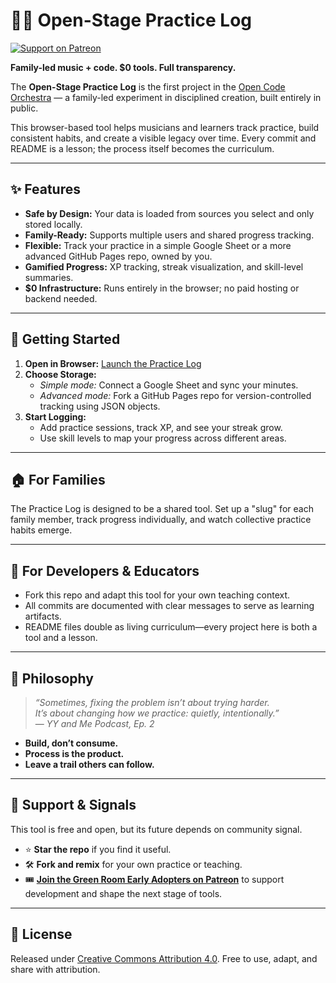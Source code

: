 # 📝🎶 Open-Stage Practice Log

[![Support on Patreon](https://img.shields.io/badge/Support-Patreon-orange?logo=patreon)](https://www.patreon.com/opencodeorchestra)

**Family-led music + code. $0 tools. Full transparency.**

The **Open-Stage Practice Log** is the first project in the [Open Code Orchestra](#) — a family-led experiment in disciplined creation, built entirely in public.  

This browser-based tool helps musicians and learners track practice, build consistent habits, and create a visible legacy over time. Every commit and README is a lesson; the process itself becomes the curriculum.

---

## ✨ Features

- **Safe by Design:** Your data is loaded from sources you select and only stored locally. 
- **Family-Ready:** Supports multiple users and shared progress tracking.  
- **Flexible:** Track your practice in a simple Google Sheet or a more advanced GitHub Pages repo, owned by you.
- **Gamified Progress:** XP tracking, streak visualization, and skill-level summaries.  
- **$0 Infrastructure:** Runs entirely in the browser; no paid hosting or backend needed.  

---

## 🚀 Getting Started

1. **Open in Browser:** [Launch the Practice Log](#)  
2. **Choose Storage:**  
   - *Simple mode:* Connect a Google Sheet and sync your minutes.  
   - *Advanced mode:* Fork a GitHub Pages repo for version-controlled tracking using JSON objects.  
3. **Start Logging:**  
   - Add practice sessions, track XP, and see your streak grow.  
   - Use skill levels to map your progress across different areas.

---

## 🏠 For Families

The Practice Log is designed to be a shared tool. Set up a "slug" for each family member, track progress individually, and watch collective practice habits emerge.

---

## 🔧 For Developers & Educators

- Fork this repo and adapt this tool for your own teaching context.  
- All commits are documented with clear messages to serve as learning artifacts.  
- README files double as living curriculum—every project here is both a tool and a lesson.

---

## 🌱 Philosophy

> *“Sometimes, fixing the problem isn’t about trying harder.  
> It’s about changing how we practice: quietly, intentionally.”*  
> — *YY and Me Podcast, Ep. 2*

- **Build, don’t consume.**  
- **Process is the product.**  
- **Leave a trail others can follow.**

---

## 💚 Support & Signals

This tool is free and open, but its future depends on community signal.  

- ⭐ **Star the repo** if you find it useful.  
- 🛠️ **Fork and remix** for your own practice or teaching.  
- 🎟️ **[Join the Green Room Early Adopters on Patreon](https://www.patreon.com/opencodeorchestra)** to support development and shape the next stage of tools.

---

## 📜 License

Released under [Creative Commons Attribution 4.0](LICENSE). Free to use, adapt, and share with attribution.
